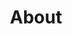 ---
layout: resume
title: About
description: >
  This is the `description` of your resume page, as it will be seen by search engines.
  You'll probably want to modify it in `resume.md`, and maybe set `hide_description` to `true` in the front matter.
hide_description: true
left_column:
  - work
  - education
  - publications
right_column:
  - skills
  - certifications
no_language_icons: false
no_skill_icons: false
buttons:
  # print: true
  pdf: /assets/Resume.pdf
  connect: /assets/Resume.pdf
  # For the vCard you can either provide a link to a .vcf file in assets (see `pdf` above),
  # or use `h2vx.com` to generate a vCard on the fly based on the structured data of the resume page.
  # The later requires `hydejack.no_structured_data: false` and only works once the site is deployed to a public URL.
  # vcf: http://h2vx.com/vcf/<!--url-->
  # json: /assets/resume.json
---